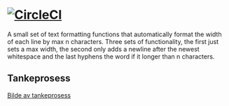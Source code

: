 # [![CircleCI](https://circleci.com/gh/Amanej/text-formatting-tasks/tree/master.svg?style=svg)](https://circleci.com/gh/Amanej/text-formatting-tasks/tree/master)
A small set of text formatting functions that automatically format the width of each line by max n characters. Three sets of functionality, the first just sets a max width, the second only adds a newline after the newest whitespace and the last hyphens the word if it longer than n characters.

## Tankeprosess

[Bilde av tankeprosess](media/tankeprosess.jpg)